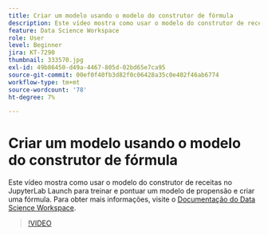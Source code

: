 ```yaml
---
title: Criar um modelo usando o modelo do construtor de fórmula
description: Este vídeo mostra como usar o modelo do construtor de receitas no JupyterLab Launch para treinar e pontuar um modelo de propensão e criar uma fórmula.
feature: Data Science Workspace
role: User
level: Beginner
jira: KT-7290
thumbnail: 333570.jpg
exl-id: 49b86450-d49a-4467-805d-02bd65e7ca95
source-git-commit: 00ef0f40fb3d82f0c06428a35c0e402f46ab6774
workflow-type: tm+mt
source-wordcount: '78'
ht-degree: 7%

---
```


# Criar um modelo usando o modelo do construtor de fórmula

Este vídeo mostra como usar o modelo do construtor de receitas no JupyterLab Launch para treinar e pontuar um modelo de propensão e criar uma fórmula. Para obter mais informações, visite o [Documentação do Data Science Workspace](https://experienceleague.adobe.com/docs/experience-platform/data-science-workspace/home.html?lang=pt-BR).

>[!VIDEO](https://video.tv.adobe.com/v/333570?learn=on)
